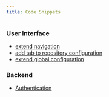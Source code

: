 ```yaml
---
title: Code Snippets
---
```


### User Interface

- [extend navigation](snippet-extend-navigation.md)
- [add tab to repository configuration](snippet-repository-tab.md)
- [extend global configuration](snippet-config-group.md)

### Backend

- [Authentication](snippet-authentication.md)
